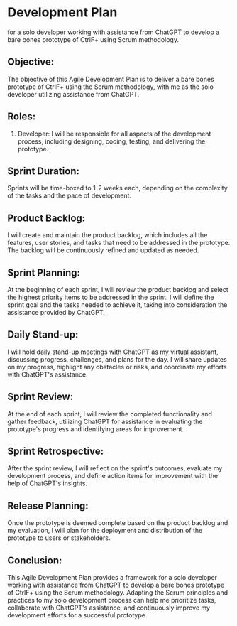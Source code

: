 # Development Plan
for a solo developer working with assistance from ChatGPT to develop a bare bones prototype of CtrlF+ using Scrum methodology.

## Objective:
The objective of this Agile Development Plan is to deliver a bare bones prototype of CtrlF+ using the Scrum methodology, with me as the solo developer utilizing assistance from ChatGPT.

## Roles:

1. Developer: I will be responsible for all aspects of the development process, including designing, coding, testing, and delivering the prototype.

## Sprint Duration:
Sprints will be time-boxed to 1-2 weeks each, depending on the complexity of the tasks and the pace of development.

## Product Backlog:
I will create and maintain the product backlog, which includes all the features, user stories, and tasks that need to be addressed in the prototype. The backlog will be continuously refined and updated as needed.

## Sprint Planning:
At the beginning of each sprint, I will review the product backlog and select the highest priority items to be addressed in the sprint. I will define the sprint goal and the tasks needed to achieve it, taking into consideration the assistance provided by ChatGPT.

## Daily Stand-up:
I will hold daily stand-up meetings with ChatGPT as my virtual assistant, discussing progress, challenges, and plans for the day. I will share updates on my progress, highlight any obstacles or risks, and coordinate my efforts with ChatGPT's assistance.

## Sprint Review:
At the end of each sprint, I will review the completed functionality and gather feedback, utilizing ChatGPT for assistance in evaluating the prototype's progress and identifying areas for improvement.

## Sprint Retrospective:
After the sprint review, I will reflect on the sprint's outcomes, evaluate my development process, and define action items for improvement with the help of ChatGPT's insights.

## Release Planning:
Once the prototype is deemed complete based on the product backlog and my evaluation, I will plan for the deployment and distribution of the prototype to users or stakeholders.

## Conclusion:
This Agile Development Plan provides a framework for a solo developer working with assistance from ChatGPT to develop a bare bones prototype of CtrlF+ using the Scrum methodology. Adapting the Scrum principles and practices to my solo development process can help me prioritize tasks, collaborate with ChatGPT's assistance, and continuously improve my development efforts for a successful prototype.




